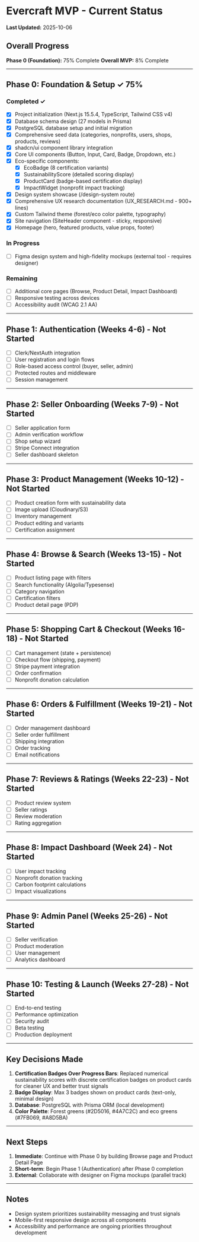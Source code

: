 # Evercraft MVP - Current Status

**Last Updated:** 2025-10-06

## Overall Progress

**Phase 0 (Foundation):** 75% Complete
**Overall MVP:** 8% Complete

---

## Phase 0: Foundation & Setup ✓ 75%

### Completed ✓

- [x] Project initialization (Next.js 15.5.4, TypeScript, Tailwind CSS v4)
- [x] Database schema design (27 models in Prisma)
- [x] PostgreSQL database setup and initial migration
- [x] Comprehensive seed data (categories, nonprofits, users, shops, products, reviews)
- [x] shadcn/ui component library integration
- [x] Core UI components (Button, Input, Card, Badge, Dropdown, etc.)
- [x] Eco-specific components:
  - [x] EcoBadge (8 certification variants)
  - [x] SustainabilityScore (detailed scoring display)
  - [x] ProductCard (badge-based certification display)
  - [x] ImpactWidget (nonprofit impact tracking)
- [x] Design system showcase (/design-system route)
- [x] Comprehensive UX research documentation (UX_RESEARCH.md - 900+ lines)
- [x] Custom Tailwind theme (forest/eco color palette, typography)
- [x] Site navigation (SiteHeader component - sticky, responsive)
- [x] Homepage (hero, featured products, value props, footer)

### In Progress

- [ ] Figma design system and high-fidelity mockups (external tool - requires designer)

### Remaining

- [ ] Additional core pages (Browse, Product Detail, Impact Dashboard)
- [ ] Responsive testing across devices
- [ ] Accessibility audit (WCAG 2.1 AA)

---

## Phase 1: Authentication (Weeks 4-6) - Not Started

- [ ] Clerk/NextAuth integration
- [ ] User registration and login flows
- [ ] Role-based access control (buyer, seller, admin)
- [ ] Protected routes and middleware
- [ ] Session management

---

## Phase 2: Seller Onboarding (Weeks 7-9) - Not Started

- [ ] Seller application form
- [ ] Admin verification workflow
- [ ] Shop setup wizard
- [ ] Stripe Connect integration
- [ ] Seller dashboard skeleton

---

## Phase 3: Product Management (Weeks 10-12) - Not Started

- [ ] Product creation form with sustainability data
- [ ] Image upload (Cloudinary/S3)
- [ ] Inventory management
- [ ] Product editing and variants
- [ ] Certification assignment

---

## Phase 4: Browse & Search (Weeks 13-15) - Not Started

- [ ] Product listing page with filters
- [ ] Search functionality (Algolia/Typesense)
- [ ] Category navigation
- [ ] Certification filters
- [ ] Product detail page (PDP)

---

## Phase 5: Shopping Cart & Checkout (Weeks 16-18) - Not Started

- [ ] Cart management (state + persistence)
- [ ] Checkout flow (shipping, payment)
- [ ] Stripe payment integration
- [ ] Order confirmation
- [ ] Nonprofit donation calculation

---

## Phase 6: Orders & Fulfillment (Weeks 19-21) - Not Started

- [ ] Order management dashboard
- [ ] Seller order fulfillment
- [ ] Shipping integration
- [ ] Order tracking
- [ ] Email notifications

---

## Phase 7: Reviews & Ratings (Weeks 22-23) - Not Started

- [ ] Product review system
- [ ] Seller ratings
- [ ] Review moderation
- [ ] Rating aggregation

---

## Phase 8: Impact Dashboard (Week 24) - Not Started

- [ ] User impact tracking
- [ ] Nonprofit donation tracking
- [ ] Carbon footprint calculations
- [ ] Impact visualizations

---

## Phase 9: Admin Panel (Weeks 25-26) - Not Started

- [ ] Seller verification
- [ ] Product moderation
- [ ] User management
- [ ] Analytics dashboard

---

## Phase 10: Testing & Launch (Weeks 27-28) - Not Started

- [ ] End-to-end testing
- [ ] Performance optimization
- [ ] Security audit
- [ ] Beta testing
- [ ] Production deployment

---

## Key Decisions Made

1. **Certification Badges Over Progress Bars**: Replaced numerical sustainability scores with discrete certification badges on product cards for cleaner UX and better trust signals
2. **Badge Display**: Max 3 badges shown on product cards (text-only, minimal design)
3. **Database**: PostgreSQL with Prisma ORM (local development)
4. **Color Palette**: Forest greens (#2D5016, #4A7C2C) and eco greens (#7FB069, #A8D5BA)

---

## Next Steps

1. **Immediate**: Continue with Phase 0 by building Browse page and Product Detail Page
2. **Short-term**: Begin Phase 1 (Authentication) after Phase 0 completion
3. **External**: Collaborate with designer on Figma mockups (parallel track)

---

## Notes

- Design system prioritizes sustainability messaging and trust signals
- Mobile-first responsive design across all components
- Accessibility and performance are ongoing priorities throughout development
